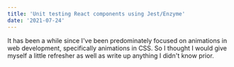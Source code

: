 ```yaml
---
title: 'Unit testing React components using Jest/Enzyme'
date: '2021-07-24'
---
```


It has been a while since I've been predominately focused on animations in web development, specifically animations in CSS. So I thought I would give myself a little refresher as well as write up anything I didn't know prior.

